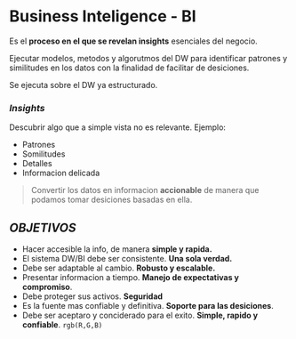 # Business Inteligence - BI
Es el **proceso en el que se revelan insights** esenciales del negocio.

Ejecutar modelos, metodos y algorutmos del DW para identificar patrones y similitudes en los datos con la finalidad de facilitar de desiciones.

Se ejecuta sobre el DW ya estructurado.
### ***Insights***
Descubrir algo que a simple vista no es relevante.
Ejemplo:
- Patrones
- Somilitudes
- Detalles
- Informacion delicada

> Convertir los datos en informacion **accionable** de manera que podamos tomar desiciones basadas en ella.


## ***OBJETIVOS***
- Hacer accesible la info, de manera **simple y rapida.**
- El sistema DW/BI debe ser consistente. **Una sola verdad.**
- Debe ser adaptable al cambio. **Robusto y escalable.**
- Presentar informacion a tiempo. **Manejo de expectativas y compromiso**.
- Debe proteger sus activos. **Seguridad**
- Es la fuente mas confiable y definitiva. **Soporte para las desiciones**.
- Debe ser aceptaro y conciderado para el exito. **Simple, rapido y confiable**. `rgb(R,G,B)`